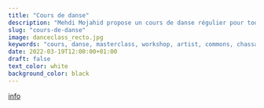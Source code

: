 ```yaml
---
title: "Cours de danse"
description: "Mehdi Mojahid propose un cours de danse régulier pour tout les artistes qui souhaitent pratiquer la danse contemporaine"
slug: "cours-de-danse"
image: danceclass_recto.jpg
keywords: "cours, danse, masterclass, workshop, artist, commons, chassart"
date: 2022-03-19T12:00:00+01:00
draft: false
text_color: white
background_color: black
---
```

[info](/danceclass_verso.pdf)